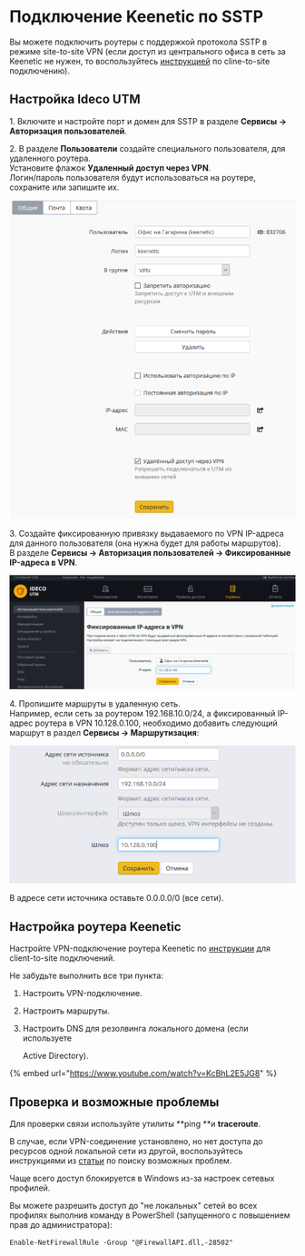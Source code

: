 # Подключение Keenetic по SSTP

Вы можете подключить роутеры с поддержкой протокола SSTP в режиме site-to-site VPN (если доступ из центрального офиса в сеть за Keenetic не нужен, то воспользуйтесь [инструкцией](../client-to-site/sstp/podklyuchenie\_wi-fi\_routerov\_keenetic.md) по cline-to-site подключению).

## Настройка Ideco UTM

1\. Включите и настройте порт и домен для SSTP в разделе **Сервисы -> Авторизация пользователей**.

2\. В разделе **Пользователи** создайте специального пользователя, для удаленного роутера.  \
Установите флажок **Удаленный доступ через VPN**.  \
Логин/пароль пользователя будут использоваться на роутере, сохраните или запишите их. &#x20;

![](../../../.gitbook/assets/16842873.png)

3\. Создайте фиксированную привязку выдаваемого по VPN IP-адреса для данного пользователя (она нужна будет для работы маршрутов).  \
В разделе **Сервисы -> Авторизация пользователей -> Фиксированные IP-адреса в VPN**.

![](../../../.gitbook/assets/16842874.png)

4\. Пропишите маршруты в удаленную сеть.  \
Например, если сеть за роутером 192.168.10.0/24, а фиксированный IP-адрес роутера в VPN 10.128.0.100, необходимо добавить следующий маршрут в раздел **Сервисы -> Маршрутизация**: &#x20;

![](../../../.gitbook/assets/16842877.png)

В адресе сети источника оставьте 0.0.0.0/0 (все сети).

## Настройка роутера Keenetic

Настройте VPN-подключение роутера Keenetic по [инструкции](../client-to-site/sstp/podklyuchenie\_wi-fi\_routerov\_keenetic.md) для client-to-site подключений.

Не забудьте выполнить все три пункта:

1. Настроить VPN-подключение.
2. Настроить маршруты.
3.  Настроить DNS для резолвинга локального домена (если используете

    Active Directory).

{% embed url="https://www.youtube.com/watch?v=KcBhL2E5JG8" %}

## Проверка и возможные проблемы

Для проверки связи используйте утилиты **ping **и **traceroute**.

В случае, если VPN-соединение установлено, но нет доступа до ресурсов одной локальной сети из другой, воспользуйтесь инструкциями из [статьи](../client-to-site/features.md) по поиску возможных проблем.

Чаще всего доступ блокируется в Windows из-за настроек сетевых профилей.

Вы можете разрешить доступ до "не локальных" сетей во всех профилях выполнив команду в PowerShell (запущенного с повышением прав до администратора):

```
Enable-NetFirewallRule -Group "@FirewallAPI.dll,-28502"
```
